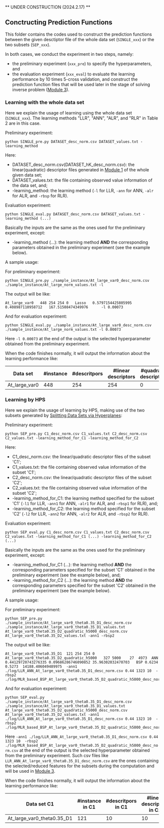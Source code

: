 ** UNDER CONSTRUCTION (2024.2.17) **

## Conctructing Prediction Functions

This folder contains the codes used to construct the prediction functions between the given desctiptor file of the whole data set (`SINGLE_xxx`) or the two subsets (`SEP_xxx`).

In both cases, we conduct the experiment in two steps, namely:
- the preliminary experiment (`xxx_pre`) to specify the hyperparameters, and
- the evaluation experiment (`xxx_eval`) to evaluate the learning performance by 10 times 5-cross validation, and construct the prediction function files that will be used later in the stage of solving inverse problem ([Module 3](HPS/Module_3)).

### Learning with the whole data set

Here we explain the usage of learning using the whole data set (`SINGLE_xxx`). 
The learning methods "LLR", "ANN", "ALR", and "RLR" in Table 2 are in this case.

Preliminary experiment:

```
python SINGLE_pre.py DATASET_desc_norm.csv DATASET_values.txt -learning_method
```

Here:
- DATASET_desc_norm.csv(DATASET_hK_desc_norm.csv): the linear(quadratic) descriptor files generated in [Module 1](/HPS/Module_1) of the whole given data set;
- DATASET_values.txt: the file containing observed value information of the data set, and;
- -learning_method: the learning method (`-l` for LLR, `-ann` for ANN, `-alr` for ALR, and `-rbsp` for RLR).

Evaluation experiment:

```
python SINGLE_eval.py DATASET_desc_norm.csv DATASET_values.txt -learning_method (...)
```

Basically the inputs are the same as the ones used for the preliminary experiment, except:
- -learning_method (...): the learning method **AND** the corresponding parameters obtained in the preliminary experiment (see the example below).

A sample usage:

For preliminary experiment:

```
python SINGLE_pre.py ./sample_instance/At_large_var0_desc_norm.csv ./sample_instance/At_large_norm_values.txt -l
```

The output will be like:

```
At_large_var0	448	254	254	0	Lasso	0.5797154425805995	0.408987110958712	167.51508474349976		-l 0.00073
```

And for evaluation experiment:

```
python SINGLE_eval.py ./sample_instance/At_large_var0_desc_norm.csv ./sample_instance/At_large_norm_values.txt -l 0.00073
```

Here `-l 0.00073` at the end of the output is the selected hyperparameter obtained from the preliminary experiment.

When the code finishes normally, it will output the information about the learning performance like:

| Data set | \#instance | \#descritpors | \#linear descriptors | \#quadratic descriptors | learning method | median of train R<sup>2</sup> | min of train R<sup>2</sup> | max of train R<sup>2</sup> | median of test R<sup>2</sup> | min of test R<sup>2</sup> | max of test R<sup>2</sup> | running time(sec) |
| --- | --- | --- | --- | --- | --- | --- | --- | --- | --- | --- | --- | --- |
| At_large_var0 | 448 | 254 | 254 | 0 | Lasso | 0.5773279046164392 | 0.5366019574027185 | 0.6211274634517285 | 0.3911713431555095 | 0.038081164737786555 | 0.521242342190777 | 0.16965603828430176 |

### Learning by HPS

Here we explain the usage of learning by HPS, making use of the two subsets generated by [Splitting Data Sets via Hyperplanes](HPS/Module_2/Splitting_Data_Sets_via_Hyperplane):

Preliminary experiment:

```
python SEP_pre.py C1_desc_norm.csv C1_values.txt C2_desc_norm.csv C2_values.txt -learning_method_for_C1 -learning_method_for_C2
```

Here:
- C1_desc_norm.csv: the linear/quadratic descriptor files of the subset 'C1';
- C1_values.txt: the file containing observed value information of the subset 'C1';
- C2_desc_norm.csv: the linear/quadratic descriptor files of the subset 'C2';
- C2_values.txt: the file containing observed value information of the subset 'C2';
- -learning_method_for_C1: the learning method specified for the subset 'C1' (`-l1` for LLR, `-ann1` for ANN, `-alr1` for ALR, and `-rbsp1` for RLR), and;
- -learning_method_for_C2: the learning method specified for the subset 'C2' (`-l2` for LLR, `-ann2` for ANN, `-alr2` for ALR, and `-rbsp2` for RLR).

Evaluation experiment:

```
python SEP_eval.py C1_desc_norm.csv C1_values.txt C2_desc_norm.csv C2_values.txt -learning_method_for_C1 (...) -learning_method_for_C2 (...)
```

Basically the inputs are the same as the ones used for the preliminary experiment, except:
- -learning_method_for_C1 (...): the learning method **AND** the corresponding parameters specified for the subset 'C1' obtained in the preliminary experiment (see the example below), and;
- -learning_method_for_C2 (...): the learning method **AND** the corresponding parameters specified for the subset 'C2' obtained in the preliminary experiment (see the example below).


A sample usage:

For preliminary experiment:

```
python SEP_pre.py ./sample_instance/At_large_var0_theta0.35_D1_desc_norm.csv ./sample_instance/At_large_var0_theta0.35_D1_values.txt At_large_var0_theta0.35_D2_quadratic_h5000_desc_norm.csv At_large_var0_theta0.35_D2_values.txt -ann1 -rbsp2
```

The output will be like:

```
At_large_var0_theta0.35_D1	121	254	254	0  At_large_var0_theta0.35_D2_quadratic_h5000	327	5000	27	4973  ANN	0.44129720743276335	0.09686286746090852	35.96302032470703	BSP	0.6234	0.5273	14188.406049489975	-ann1 ./log/LLR_ANN_At_large_var0_theta0.35_D1_desc_norm.csv 0.44 1323 10  -rbsp2 ./log/MLR_based_BSP_At_large_var0_theta0.35_D2_quadratic_h5000_desc_norm.csv	
```

And for evaluation experiment:

```
python SEP_eval.py ./sample_instance/At_large_var0_theta0.35_D1_desc_norm.csv ./sample_instance/At_large_var0_theta0.35_D1_values.txt At_large_var0_theta0.35_D2_quadratic_h5000_desc_norm.csv At_large_var0_theta0.35_D2_values.txt -ann1 ./log/LLR_ANN_At_large_var0_theta0.35_D1_desc_norm.csv 0.44 1323 10  -rbsp2 ./log/MLR_based_BSP_At_large_var0_theta0.35_D2_quadratic_h5000_desc_norm.csv
```

Here `-ann1 ./log/LLR_ANN_At_large_var0_theta0.35_D1_desc_norm.csv 0.44 1323 10  -rbsp2 ./log/MLR_based_BSP_At_large_var0_theta0.35_D2_quadratic_h5000_desc_norm.csv` at the end of the output is the selected hyperparameter obtained from the preliminary experiment. Such csv files like `LLR_ANN_At_large_var0_theta0.35_D1_desc_norm.csv` are the ones containing the selected/reduced features for the subsets during the computation and will be used in [Module 3](HPS/Module_3).

When the code finishes normally, it will output the information about the learning performance like:

| Data set C1 | \#instance in C1 | \#descritpors in C1 | \#linear descriptors in C1 | \#quadratic descriptors in C1 | Data set C2 | \#instance in C2 | \#descritpors in C2 | \#linear descriptors in C2 | \#quadratic descriptors in C2 | learning method for C1 | median of train R<sup>2</sup> of C1 | min of train R<sup>2</sup> of C1 | max of train R<sup>2</sup> of C1 | median of test R<sup>2</sup> of C1 | min of test R<sup>2</sup> of C1 | max of test R<sup>2</sup> of C1 | running time(sec) for C1 | learning method for C2 | median of train R<sup>2</sup> of C2 | min of train R<sup>2</sup> of C2 | max of train R<sup>2</sup> of C2 | median of test R<sup>2</sup> of C2 | min of test R<sup>2</sup> of C2 | max of test R<sup>2</sup> of C2 | running time(sec) for C2 | ALL | median of train R<sup>2</sup> of HPS | min of train R<sup>2</sup> of HPS | max of train R<sup>2</sup> of HPS | median of test R<sup>2</sup> of HPS | min of test R<sup>2</sup> of HPS | max of test R<sup>2</sup> of HPS |   running time(sec) |
| --- | --- | --- | --- | --- | --- | --- | --- | --- | --- | --- | --- | --- | --- | --- | --- | --- | --- | --- | --- | --- | --- | --- | --- | --- | --- | --- | --- | --- | --- | --- | --- | --- | --- |
| At_large_var0_theta0.35_D1 | 121 | 10 | 10 |  0 | At_large_var0_theta0.35_D2_quadratic_h5000 | 327 | 39 | 0 | 39 |  ANN | 0.44080679140495954 | 0.27623698613933056 | 0.44557922028326724 | 0.1256260280176708 | -3.154369174844743 | 0.5088258925224387 | 5.402069807052612 | BSP | 0.6185826861886786 | 0.5760320283426084 | 0.6915885578335911 | 0.5322920228884651 | -0.04772080841685944 | 0.6615550826567639 | 0.06558966636657715 | ALL | 0.8199587937517928 | 0.7988590479498323 | 0.8522449855216254 | 0.7647687447715765 | 0.5806001953070816 | 0.8508567427925742 | 5.4676594734191895 | 






